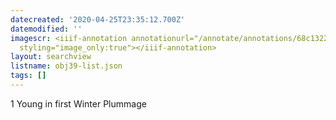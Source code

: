```yaml
---
datecreated: '2020-04-25T23:35:12.700Z'
datemodified: ''
imagescr: <iiif-annotation annotationurl="/annotate/annotations/68c13224-874d-11ea-9863-5254008afee6.json"
  styling="image_only:true"></iiif-annotation>
layout: searchview
listname: obj39-list.json
tags: []
---
```

1 Young in first Winter Plummage 